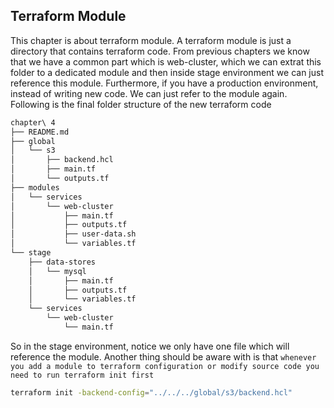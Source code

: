 ## Terraform Module

This chapter is about terraform module. A terraform module is just a directory that contains
terraform code. From previous chapters we know that we have a common part which is web-cluster, which we
can extrat this folder to a dedicated module and then inside stage environment we can just reference this
module. Furthermore, if you have a production environment, instead of writing new code. We can just refer
to the module again. Following is the final folder structure of the new terraform code
```md
chapter\ 4
├── README.md
├── global
│   └── s3
│       ├── backend.hcl
│       ├── main.tf
│       └── outputs.tf
├── modules
│   └── services
│       └── web-cluster
│           ├── main.tf
│           ├── outputs.tf
│           ├── user-data.sh
│           └── variables.tf
└── stage
    ├── data-stores
    │   └── mysql
    │       ├── main.tf
    │       ├── outputs.tf
    │       └── variables.tf
    └── services
        └── web-cluster
            └── main.tf
```
So in the stage environment, notice we only have one file which will reference the module. Another thing
should be aware with is that `whenever you add a module to terraform configuration or modify source code you need to run terraform init first`
```bash
terraform init -backend-config="../../../global/s3/backend.hcl"
```